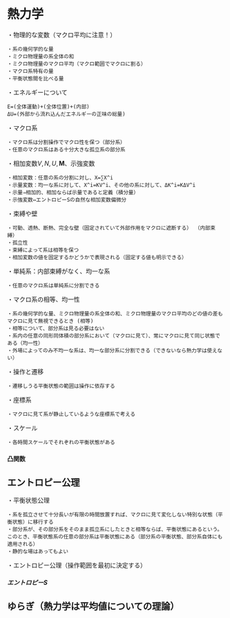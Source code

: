 # 熱力学

・物理的な変数（マクロ平均に注意！）

    ・系の幾何学的な量
    ・ミクロ物理量の系全体の和
    ・ミクロ物理量のマクロ平均（マクロ範囲でマクロに割る）
    ・マクロ系特有の量
    ・平衡状態間を比べる量

・エネルギーについて

    E=(全体運動)+(全体位置)+(内部)
    ΔU=(外部から流れ込んだエネルギーの正味の総量)

・マクロ系

    ・マクロ系は分割操作でマクロ性を保つ（部分系）
    ・任意のマクロ系はある十分大きな孤立系の部分系

・相加変数$V,N,U,\bm{M}$、示強変数

    ・相加変数：任意の系の分割に対し、X=∑X^i
    ・示量変数：均一な系に対して、X^i=KV^i、その他の系に対して、ΔK^i=KΔV^i
    ・示量⇒相加的、相加ならば示量であると定義（積分量）
    ・示強変数⇔エントロピーSの自然な相加変数偏微分

・束縛や壁

    ・可動、透熱、断熱、完全な壁（固定されていて外部作用をマクロに遮断する） （内部束縛）
    ・孤立性
    ・束縛によって系は相等を保つ
    ・相加変数の値を固定するかどうかで表現される（固定する値も明示できる）

・単純系：内部束縛がなく、均一な系

    ・任意のマクロ系は単純系に分割できる

・マクロ系の相等、均一性

    ・系の幾何学的な量、ミクロ物理量の系全体の和、ミクロ物理量のマクロ平均のどの値の差もマクロに見て無視できるとき (相等)
    ・相等について、部分系は見る必要はない
    ・系内の任意の同形同体積の部分系において（マクロに見て）、常にマクロに見て同じ状態である（均一性）
    ・外場によってのみ不均一な系は、均一な部分系に分割できる（できないなら熱力学は使えない）
    
・操作と遷移

    ・遷移しうる平衡状態の範囲は操作に依存する

・座標系

    ・マクロに見て系が静止しているような座標系で考える

・スケール

    ・各時間スケールでそれぞれの平衡状態がある

#### 凸関数


## エントロピー公理

・平衡状態公理

    ・系を孤立させて十分長いが有限の時間放置すれば、マクロに見て変化しない特別な状態（平衡状態）に移行する
    ・部分系が、その部分系をそのまま孤立系にしたときと相等ならば、平衡状態にあるという。このとき、平衡状態系の任意の部分系は平衡状態にある（部分系の平衡状態、部分系自体にも適用される）
    ・静的な場はあってもよい

・エントロピー公理（操作範囲を最初に決定する）

##### エントロピー$S$

## ゆらぎ（熱力学は平均値についての理論）
